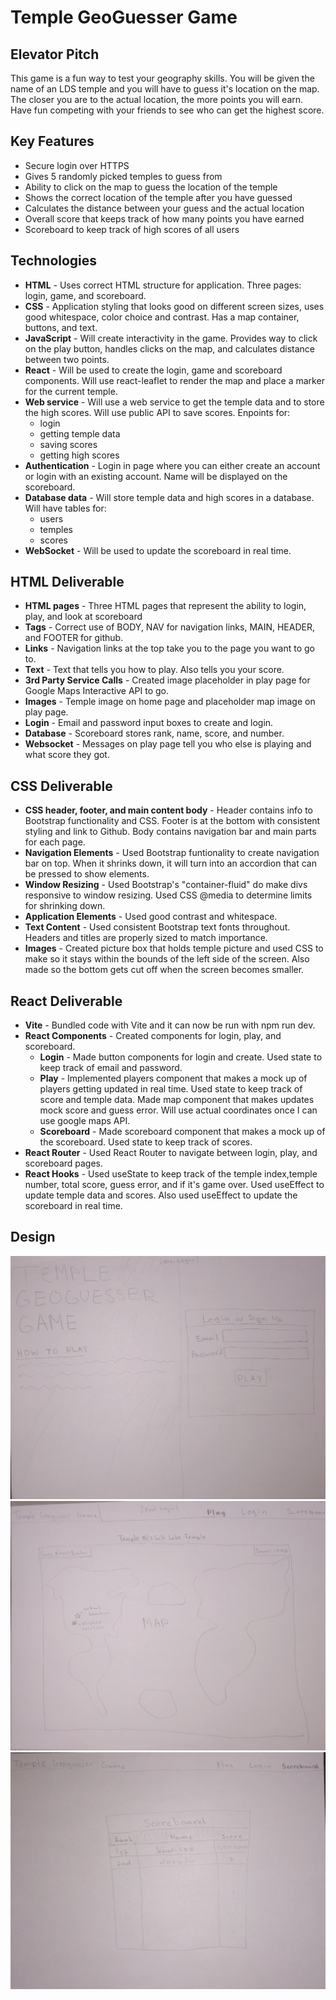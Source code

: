 # Temple GeoGuesser Game 
## Elevator Pitch ##
This game is a fun way to test your geography skills. You will be given the name of an LDS temple and you will have to guess it's location on the map. The closer you are to the actual location, the more points you will earn. Have fun competing with your friends to see who can get the highest score.

## Key Features ##
- Secure login over HTTPS
- Gives 5 randomly picked temples to guess from
- Ability to click on the map to guess the location of the temple
- Shows the correct location of the temple after you have guessed
- Calculates the distance between your guess and the actual location
- Overall score that keeps track of how many points you have earned
- Scoreboard to keep track of high scores of all users

## Technologies ##
- **HTML**	- Uses correct HTML structure for application. Three pages: login, game, and scoreboard.
- **CSS**	- Application styling that looks good on different screen sizes, uses good whitespace, color choice and contrast. Has a map container, buttons, and text.
- **JavaScript** - Will create interactivity in the game. Provides way to click on the play button, handles clicks on the map, and calculates distance between two points.  
- **React** - Will be used to create the login, game and scoreboard components. Will use react-leaflet to render the map and place a marker for the current temple. 
- **Web service** - Will use a web service to get the temple data and to store the high scores. Will use public API to save scores. Enpoints for:
    - login
    - getting temple data
    - saving scores
    - getting high scores
- **Authentication** - Login in page where you can either create an account or login with an existing account. Name will be displayed on the scoreboard.
- **Database data** - Will store temple data and high scores in a database. Will have tables for:
    - users
    - temples
    - scores
- **WebSocket** - Will be used to update the scoreboard in real time.

## HTML Deliverable ##
- **HTML pages** - Three HTML pages that represent the ability to login, play, and look at scoreboard
- **Tags** - Correct use of BODY, NAV for navigation links, MAIN, HEADER, and FOOTER for github.
- **Links** - Navigation links at the top take you to the page you want to go to.
- **Text** - Text that tells you how to play. Also tells you your score.
- **3rd Party Service Calls** - Created image placeholder in play page for Google Maps Interactive API to go.
- **Images** - Temple image on home page and placeholder map image on play page.
- **Login** - Email and password input boxes to create and login.
- **Database** - Scoreboard stores rank, name, score, and number.
- **Websocket** - Messages on play page tell you who else is playing and what score they got. 

## CSS Deliverable ##
- **CSS header, footer, and main content body** - Header contains info to Bootstrap functionality and CSS. Footer is at the bottom with consistent styling and link to Github. Body contains navigation bar and main parts for each page.
- **Navigation Elements** - Used Bootstrap funtionality to create navigation bar on top. When it shrinks down, it will turn into an accordion that can be pressed to show elements. 
- **Window Resizing** - Used Bootstrap's "container-fluid" do make divs responsive to window resizing. Used CSS @media to determine limits for shrinking down.
- **Application Elements** - Used good contrast and whitespace.
- **Text Content** - Used consistent Bootstrap text fonts throughout. Headers and titles are properly sized to match importance.
- **Images** - Created picture box that holds temple picture and used CSS to make so it stays within the bounds of the left side of the screen. Also made so the bottom gets cut off when the screen becomes smaller.

## React Deliverable ##
- **Vite** - Bundled code with Vite and it can now be run with npm run dev.
- **React Components** - Created components for login, play, and scoreboard.
    - **Login** - Made button components for login and create. Used state to keep track of email and password.
    - **Play** - Implemented players component that makes a mock up of players getting updated in real time. Used state to keep track of score and temple data. Made map component that makes updates mock score and guess error. Will use actual coordinates once I can use google maps API.
    - **Scoreboard** - Made scoreboard component that makes a mock up of the scoreboard. Used state to keep track of scores.
- **React Router** - Used React Router to navigate between login, play, and scoreboard pages.
- **React Hooks** - Used useState to keep track of the temple index,temple number, total score, guess error, and if it's game over. Used useEffect to update temple data and scores. Also used useEffect to update the scoreboard in real time.

## Design ##
![Login page](./pictures/IMG_7717.jpg)
![Post-login page](./pictures/IMG_7718.jpg)
![Scoreboard](./pictures/IMG_7719.jpg)



